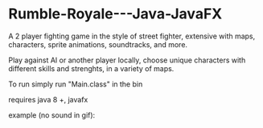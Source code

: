 # Rumble-Royale---Java-JavaFX
A 2 player fighting game in the style of street fighter, extensive with maps, characters, sprite animations, soundtracks, and more.

Play against AI or another player locally, choose unique characters with different skills and strenghts, in a variety of maps. 

To run simply run "Main.class" in the bin

requires java 8 +, javafx


example (no sound in gif): 


